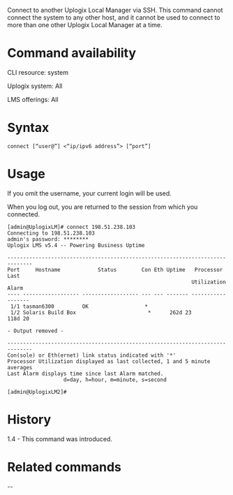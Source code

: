 <!-- 5.4 -->

Connect to another Uplogix Local Manager via SSH. This command cannot connect the system to any other host, and it cannot be used to connect to more than one other Uplogix Local Manager at a time.

# Command availability 

CLI resource: system

Uplogix system: All

LMS offerings: All

# Syntax 

```
connect [“user@”] <“ip/ipv6 address”> [“port”]
```

# Usage 

If you omit the username, your current login will be used.

When you log out, you are returned to the session from which you connected.

```
[admin@UplogixLM]# connect 198.51.238.103
Connecting to 198.51.238.103
admin's password: ********
Uplogix LMS v5.4 -- Powering Business Uptime

------------------------------------------------------------------------------
Port     Hostname            Status        Con Eth Uptime   Processor   Last
                                                           Utilization  Alarm
---- ------------------ ------------------ --- --- ------- ----------- -------
 1/1 tasman6300         OK                  *
 1/2 Solaris Build Box                       *      262d 23             118d 20

- Output removed -

------------------------------------------------------------------------------
Con(sole) or Eth(ernet) link status indicated with '*'
Processor Utilization displayed as last collected, 1 and 5 minute averages
Last Alarm displays time since last Alarm matched.
                  d=day, h=hour, m=minute, s=second

[admin@UplogixLM2]#
```

# History 

1.4 - This command was introduced.

# Related commands 

--
